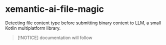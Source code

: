 # xemantic-ai-file-magic
Detecting file content type before submitting binary content to LLM, a small Kotlin multiplatform library.

> [!NOTICE] documentation will follow

